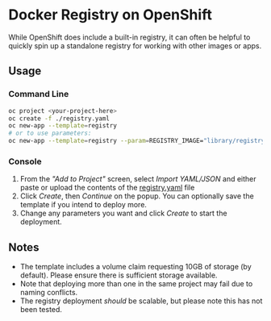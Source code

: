 # Docker Registry on OpenShift

While OpenShift does include a built-in registry, it can often be helpful to quickly spin up a standalone registry for working with other images or apps.

## Usage

### Command Line

```bash
oc project <your-project-here>
oc create -f ./registry.yaml
oc new-app --template=registry
# or to use parameters:
oc new-app --template=registry --param=REGISTRY_IMAGE="library/registry:2" --param=HOST="registry.example.com"
```

### Console

1. From the *"Add to Project"* screen, select *Import YAML/JSON* and either paste or upload the contents of the [registry.yaml](./registry.yaml) file
2. Click *Create*, then *Continue* on the popup. You can optionally save the template if you intend to deploy more.
3. Change any parameters you want and click *Create* to start the deployment.

## Notes

- The template includes a volume claim requesting 10GB of storage (by default). Please ensure there is sufficient storage available.
- Note that deploying more than one in the same project may fail due to naming conflicts.
- The registry deployment *should* be scalable, but please note this has not been tested.